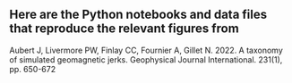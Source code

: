 ## Here are the Python notebooks and data files that reproduce the relevant figures from 

Aubert J, Livermore PW, Finlay CC, Fournier A, Gillet N. 2022. A taxonomy of simulated geomagnetic jerks. Geophysical Journal International. 231(1), pp. 650-672  
